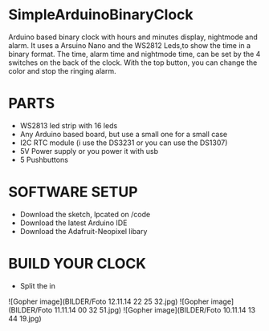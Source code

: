 # SimpleArduinoBinaryClock
Arduino based binary clock with hours and minutes display, nightmode and alarm.
It uses a Arsuino Nano and the WS2812 Leds,to show the time in a binary format.
The time, alarm time and nightmode time, can be set by the 4 switches on the back of the clock.
With the top button, you can change the color and stop the ringing alarm.

# PARTS

* WS2813 led strip with 16 leds
* Any Arduino based board, but use a small one for a small case
* I2C RTC module (i use the DS3231 or you can use the DS1307)
* 5V Power supply or you power it with usb
* 5 Pushbuttons

# SOFTWARE SETUP

* Download the sketch, lpcated on /code
* Download the latest Arduino IDE
* Download the Adafruit-Neopixel libary

# BUILD YOUR CLOCK

* Split the in

![Gopher image](BILDER/Foto 12.11.14 22 25 32.jpg)
![Gopher image](BILDER/Foto 11.11.14 00 32 51.jpg)
![Gopher image](BILDER/Foto 10.11.14 13 44 19.jpg)
